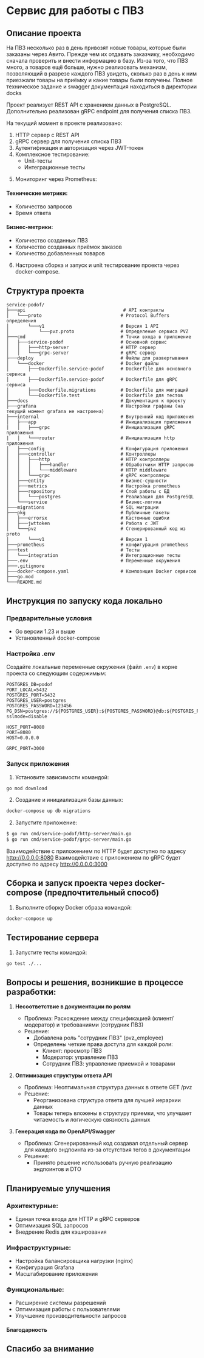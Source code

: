 # Сервис для работы с ПВЗ

## Описание проекта

На ПВЗ несколько раз в день привозят новые товары, которые были заказаны через Авито. Прежде чем их отдавать заказчику, необходимо сначала проверить и внести информацию в базу. Из-за того, что ПВЗ много, а товаров ещё больше, нужно реализовать механизм, позволяющий в разрезе каждого ПВЗ увидеть, сколько раз в день к ним приезжали товары на приёмку и какие товары были получены.
Полное техническое задание и swagger документация находиться в директории docks 



Проект реализует REST API с хранением данных в PostgreSQL. Дополнительно реализован gRPC endpoint для получения списка ПВЗ.

На текущий момент в проекте реализовано:
1. HTTP сервер с REST API
2. gRPC сервер для получения списка ПВЗ
3. Аутентификация и авторизация через JWT-токен
4. Комплексное тестирование:
   - Unit-тесты
   - Интеграционные тесты
5)  Мониторинг через Prometheus:
   #### Технические метрики:
   - Количество запросов
   - Время ответа
   #### Бизнес-метрики:
   - Количество созданных ПВЗ
   - Количество созданных приёмок заказов
   - Количество добавленных товаров
   
6) Настроена сборка и запуск и unit тестирование проекта через docker-compose.


## Структура проекта
```
service-podof/
├───api                                    # API контракты
│   └───proto                             # Protocol Buffers определения
│       └───v1                            # Версия 1 API
│           └───pvz.proto                 # Определение сервиса PVZ
├───cmd                                   # Точки входа в приложение
│   ├───service-podof                     # Основной сервис
│   │   ├───http-server                   # HTTP сервер
│   │   └───grpc-server                   # gRPC сервер
├───deploy                                # Файлы для развертывания
│   └───docker                            # Docker файлы
│       ├───Dockerfile.service-podof      # Dockerfile для основного сервиса
│       ├───Dockerfile.service-podof      # Dockerfile для gRPC сервиса
│       ├───Dockerfile.migrations         # Dockerfile для миграций
│       └───Dockerfile.test               # Dockerfile для тестов
├───docs                                  # Документация к проекту     
├───grafana                               # Настройки графаны (на текущий момент grafana не настроена)
├───internal                              # Внутренний код приложения
│   ├───app                               # Инициализация приложения
|   │   ├───grpc                          # Инициализация gRPC приложения   
|   │   └───router                        # Инициализация http приложения  
│   ├───config                            # Конфигурация приложения
│   ├───controller                        # Контроллеры
│   │   ├───http                          # HTTP контроллеры
│   │   │   ├───handler                   # Обработчики HTTP запросов
│   │   │   └───middleware                # HTTP middleware
│   │   └───grpc                          # gRPC контроллеры
│   ├───entity                            # Бизнес-сущности
│   ├───metrics                           # Настройка prometheus
│   ├───repository                        # Слой работы с БД
│   │   └───postgres                      # Реализация для PostgreSQL
│   └───service                           # Бизнес-логика
├───migrations                            # SQL миграции
├───pkg                                   # Публичные пакеты
│   ├───errorsx                           # Кастомные ошибки
│   ├───jwttoken                          # Работа с JWT
│   └───pvz                               # Сгенерированный код из proto
│       └───v1                            # Версия 1
├───prometheus                            # конфигурация prometheus                         
├───test                                  # Тесты
│   └───integration                       # Интеграционные тесты
├───.env                                  # Переменные окружения
├───.gitignore                           
├───docker-compose.yaml                   # Композиция Docker сервисов
├───go.mod                               
└───README.md  
```

## Инструкция по запуску кода локально

### Предварительные условия

- Go версии 1.23 и выше
- Установленный docker-compose
### Настройка .env

Создайте локальные переменные окружения (файл `.env`) в корне проекта со следующим содержимым:

```
POSTGRES_DB=podof
PORT_LOCAL=5432
POSTGRES_PORT=5432
POSTGRES_USER=postgres
POSTGRES_PASSWORD=123456
PG_DSN=postgres://${POSTGRES_USER}:${POSTGRES_PASSWORD}@db:${POSTGRES_PORT}/${POSTGRES_DB}?sslmode=disable

HOST_PORT=8080
PORT=8080
HOST=0.0.0.0

GRPC_PORT=3000
```

### Запуск приложения

1. Установите зависимости командой:

```sh
go mod download
```
2. Создание и инициализация базы данных:

```sh
docker-compose up db migrations
```

2. Запустите приложение:

```sh
$ go run cmd/service-podof/http-server/main.go 
$ go run cmd/service-podof/grpc-server/main.go 
```


Взаимодействие с приложением по HTTP будет доступно по адресу http://0.0.0.0:8080 
Взаимодействие с приложением по gRPC будет доступно по адресу http://0.0.0.0:3000 

## Cборка и запуск проекта через docker-compose (предпочтительный способ)

1. Выполните сборку Docker образа командой:

```sh
docker-compose up
```

## Тестирование сервера 

1. Запустите тесты командой:

```sh
go test ./...
```

## Вопросы и решения, возникшие в процессе разработки:

1. **Несоответствие в документации по ролям**
   - Проблема: Расхождение между спецификацией (клиент/модератор) и требованиями (сотрудник ПВЗ)
   - Решение: 
     - Добавлена роль "сотрудник ПВЗ" (pvz_employee)
     - Определены четкие права доступа для каждой роли:
       * Клиент: просмотр ПВЗ 
       * Модератор: управление ПВЗ
       * Сотрудник ПВЗ: управление приемкой и товарами

2. **Оптимизация структуры ответа API**
   - Проблема: Неоптимальная структура данных в ответе GET /pvz
   - Решение:
     - Реорганизована структура ответа для лучшей иерархии данных
     - Товары теперь вложены в структуру приемки, что улучшает читаемость и логическую связность данных

3. **Генерация кода по OpenAPI/Swagger**
   - Проблема: Сгенерированный код создавал отдельный сервер для каждого эндпоинта из-за отсутствия тегов в документации
   - Решение:
     - Принято решение использовать ручную реализацию эндпоинтов и DTO



## Планируемые улучшения

### Архитектурные:
- Единая точка входа для HTTP и gRPC серверов
- Оптимизация SQL запросов
- Внедрение Redis для кэширования

### Инфраструктурные:
- Настройка балансировщика нагрузки (nginx)
- Конфигурация Grafana
- Масштабирование приложения

### Функциональные:
- Расширение системы разрешений
- Оптимизация работы с пользователями
- Улучшение производительности запросов


#### Благодарность
## Спасибо за внимание
